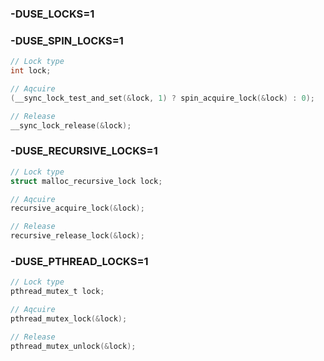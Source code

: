 ### -DUSE_LOCKS=1
### -DUSE_SPIN_LOCKS=1

```c
// Lock type
int lock;

// Aqcuire
(__sync_lock_test_and_set(&lock, 1) ? spin_acquire_lock(&lock) : 0);

// Release
__sync_lock_release(&lock);
```

### -DUSE_RECURSIVE_LOCKS=1

```c
// Lock type
struct malloc_recursive_lock lock;

// Aqcuire
recursive_acquire_lock(&lock);

// Release
recursive_release_lock(&lock);
```

### -DUSE_PTHREAD_LOCKS=1

```c
// Lock type
pthread_mutex_t lock;

// Aqcuire
pthread_mutex_lock(&lock);

// Release
pthread_mutex_unlock(&lock);
```
